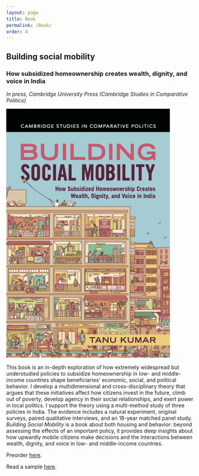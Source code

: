 ```yaml
---
layout: page
title: Book
permalink: /Book/
order: 4
---
```


<!-- Google tag (gtag.js) -->
<script async src="https://www.googletagmanager.com/gtag/js?id=G-95H7WJPKDP"></script>
<script>
  window.dataLayer = window.dataLayer || [];
  function gtag(){dataLayer.push(arguments);}
  gtag('js', new Date());

  gtag('config', 'G-95H7WJPKDP');
</script>

## Building social mobility
### How subsidized homeownership creates wealth, dignity, and voice in India

*In press, Cambridge University Press (Cambridge Studies in Comparative Politics)*


<img style="float: center" src="assets/bookcover.png">


This book is an in-depth exploration of how extremely widespread but understudied policies to subsidize homeownership in low- and middle-income countries shape beneficiaries' economic, social, and political behavior. I develop a multidimensional and cross-disciplinary theory that argues that these initiatives affect how citizens invest in the future, climb out of poverty, develop agency in their social relationships, and exert power in local politics.  I support the theory using a multi-method study of three policies in India. The evidence includes a natural experiment, original surveys, paired qualitative interviews, and an 18-year matched panel study. *Building Social Mobility* is a book about both housing and behavior: beyond assessing the effects of an important policy, it provides deep insights about how upwardly mobile citizens make decisions and the interactions between wealth, dignity, and voice in low- and middle-income countries.

Preorder [here](https://www.amazon.com/Building-Social-Mobility-Homeownership-Comparative/dp/1009636995/ref=tmm_pap_swatch_0).

Read a sample [here](writing_sample_kumar.pdf).